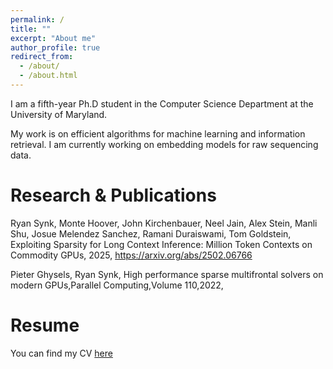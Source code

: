 ```yaml
---
permalink: /
title: ""
excerpt: "About me"
author_profile: true
redirect_from: 
  - /about/
  - /about.html
---
```

I am a fifth-year Ph.D student in the Computer Science Department at the University of Maryland.

My work is on efficient algorithms for machine learning and information retrieval. I am currently working on embedding models for raw sequencing data.


Research & Publications
======
Ryan Synk, Monte Hoover, John Kirchenbauer, Neel Jain, Alex Stein, Manli Shu, Josue Melendez Sanchez, Ramani Duraiswami, Tom Goldstein, Exploiting Sparsity for Long Context Inference: Million Token Contexts on Commodity GPUs, 2025, https://arxiv.org/abs/2502.06766

Pieter Ghysels, Ryan Synk, High performance sparse multifrontal solvers on modern GPUs,Parallel Computing,Volume 110,2022,


Resume
======

You can find my CV [here](https://ryansynk.github.io/files/rsynk_cv.pdf)
